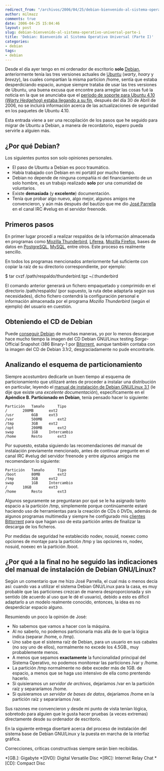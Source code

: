 ```yaml
---
redirect_from: "/archivos/2006/04/25/debian-bienvenido-al-sistema-operativo-universal-parte-i/"
author: milmazz
comments: true
date: 2006-04-25 15:04:46
layout: post
slug: debian-bienvenido-al-sistema-operativo-universal-parte-i
title: 'Debian: Bienvenido al Sistema Operativo Universal (Parte I)'
categories:
- debian
tags:
- debian
---
```


Desde el día ayer tengo en mi ordenador de escritorio **solo** [Debian](http://www.debian.org/), anteriormente tenía las tres versiones actuales de [Ubuntu](http://www.ubuntu.com/) (_warty_, _hoary_ y _breezy_), las cuales compartían la misma particion /home, sentía que estaba desperdiciando espacio, aunque siempre trataba de usar las tres versiones de Ubuntu, una buena excusa que encontre para arreglar las cosas fué la noticia en la que se anunciaba que el [período de soporte para Ubuntu 4.10 (_Warty Hedgehog_) estaba llegando a su fín](http://www.ubuntu.com/news/410eol), después del día 30 de Abril de 2006, no se incluirá información acerca de las actualizaciones de seguridad en los paquetes de Ubuntu 4.10.

Esta entrada viene a ser una recopilación de los pasos que he seguido para migrar de Ubuntu a Debian, a manera de recordatorio, espero pueda servirle a alguien más.

## ¿Por qué Debian?

Los siguientes puntos son solo opiniones personales.

  * El paso de Ubuntu a Debian es poco traumático.
  * Había trabajado con Debian en mi portátil por mucho tiempo.
  * Debian no depende de ninguna compañía ni del financiamiento de un solo hombre, es un trabajo realizado **solo** por una comunidad de voluntarios.
  * Existe **demasiada** (y **excelente**) documentación.
  * Tenía que probar algo nuevo, algo mejor, algunos amigos me convencieron, y aún más después del bautizo que me dio [José Parrella](http://bureado.com.ve/) en el canal IRC #velug en el servidor freenode.

## Primeros pasos

En primer lugar procedí a realizar respaldos de la información almacenada en programas como [Mozilla Thunderbird](http://www.mozilla.com/thunderbird/), [Liferea](http://liferea.sourceforge.net/), [Mozilla Firefox](http://www.mozilla.com/firefox/), bases de datos en [PostgreSQL](http://www.postgresql.org/), [MySQL](http://www.mysql.com/), entre otros. Este proceso es realmente sencillo.

En todos los programas mencionados anteriormente fué suficiente con copiar la raíz de su directorio correspondiente, por ejemplo:

  $ tar cvzf /path/respaldo/thunderbird.tgz ~/.thunderbird

El comando anterior generará un fichero empaquetado y comprimido en el directorio /path/respaldo/ (por supuesto, la ruta debe adaptarla según sus necesidades), dicho fichero contendrá la configuración personal e información almacenada por el programa _Mozilla Thunderbird_ (según el ejemplo) del usuario en cuestión.

## Obteniendo el CD de Debian

Puede [conseguir Debian](http://www.us.debian.org/distrib/) de muchas maneras, yo por lo menos descargue hace mucho tiempo la imagen del CD Debian GNU/Linux testing _Sarge_- Official Snapshot i386 Binary-1 por [Bitorrent](http://www.us.debian.org/CD/torrent-cd/), aunque también contaba con la imagen del CD de Debian 3.1r2, desgraciadamente no pude encontrarle.

## Analizando el esquema de particionamiento

Siempre acostumbro dedicarle un buen tiempo al esquema de particionamiento que utilizaré antes de proceder a instalar una distribución en particular, leyendo el [manual de instalación de Debian GNU/Linux 3.1](http://www.us.debian.org/releases/stable/installmanual) (le dije que existe una _excelente documentación_), específicamente en el **Apéndice B. Particionado en Debian**, tenía pensado hacer lo siguiente:

    Partición	Tamaño		Tipo
    /		200MB		ext2
    /usr		6GB		ext3
    /var		500MB		ext2
    /tmp		3GB		ext2
    /opt		200MB		ext2
    swap		1GB		Intercambio
    /home		Resto		ext3

Por supuesto, estaba siguiendo las recomendaciones del manual de instalación previamente mencionado, antes de continuar pregunte en el canal IRC #velug del servidor freenode y entre algunos amigos me recomendaron lo siguiente:

    Partición	Tamaño		Tipo
    /boot		80MB		ext2
    /tmp		3GB		ext2
    swap		1GB		Intercambio
    /		10GB		ext3
    /home		Resto		ext3

Algunos seguramente se preguntaran por qué se le ha asignado tanto espacio a la partición /tmp, simplemente porque continúamente estaré haciendo uso de herramientas para la creación de CDs ó DVDs, además de algunos programas multimedia y siempre he configurado mis [clientes Bittorrent](/archivos/2005/12/06/clientes-bittorrent/) para que hagan uso de esta partición antes de finalizar la descarga de los ficheros.

Por medidas de seguridad he establecido nodev, nosuid, noexec como opciones de montaje para la partición /tmp y las opciones ro, nodev, nosuid, noexec en la partición /boot.

## ¿Por qué a la final no he seguido las indicaciones del manual de instalación de Debian GNU/Linux?

Según un comentario que me hizo José Parrella, el cual más o menos decía así: cuando vas a utilizar el sistema Debian GNU/Linux para la casa, es muy probable que las particiones crezcan de manera desproporcionada y sin sentido (de acuerdo al uso que le dé el usuario), debido a esto es díficil adaptarlo a un modelo realmente conocido, entonces, la idea es no desperdiciar espacio alguno.

Resumiendo un poco la opinión de José:

  * No sabemos que vamos a hacer con la máquina.
  * Al no saberlo, no podemos particionarla más allá de lo que la lógica indica (separar /home, o /tmp).
  * Uno sabe que el sistema raíz de Debian, para un usuario en sus cabales (no soy uno de ellos), normalmente no excede los 4.5GB., muy probablemente menos.
  * A menos que sepamos **exactamente** la funcionalidad principal del Sistema Operativo, no podemos monitorear las particiones /var y /home.
  * La partición /tmp normalmente no debe exceder más de 1GB. de espacio, a menos que se haga uso intensivo de ella como prentendo hacerlo.
  * Si quisieramos un _servidor de archivos_, dejaríamos /var en la partición raíz y separaríamos /home.
  * Si quisieramos un _servidor de bases de datos_, dejaríamos /home en la partición raíz y separaríamos /var.

Sus razones me convencieron y desde mi punto de vista tenían lógica, sobretodo para alguien que le gusta hacer pruebas (a veces extremas) directamente desde su ordenador de escritorio.

En la siguiente entrega disertaré acerca del proceso de instalación del sistema base de Debian GNU/Linux y la puesta en marcha de la interfaz gráfica.

Correcciones, críticas constructivas siempre serán bien recibidas.

  *[GB.]: Gigabyte
  *[DVD]: Digital Versatile Disc
  *[IRC]: Internet Relay Chat
  *[CD]: Compact Disc
